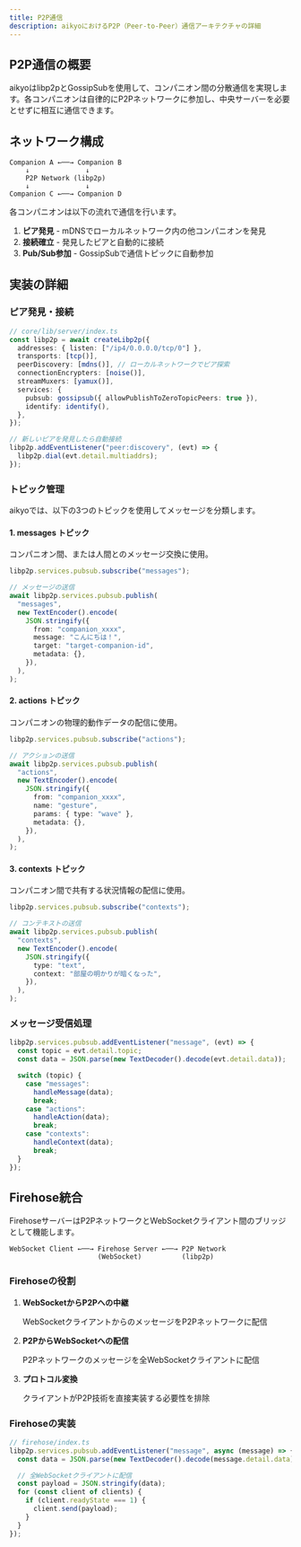 ```yaml
---
title: P2P通信
description: aikyoにおけるP2P（Peer-to-Peer）通信アーキテクチャの詳細
---
```


## P2P通信の概要

aikyoはlibp2pとGossipSubを使用して、コンパニオン間の分散通信を実現します。各コンパニオンは自律的にP2Pネットワークに参加し、中央サーバーを必要とせずに相互に通信できます。

## ネットワーク構成

```
Companion A ←──→ Companion B
    ↓              ↓
    P2P Network (libp2p)
    ↓              ↓
Companion C ←──→ Companion D
```

各コンパニオンは以下の流れで通信を行います。

1. **ピア発見** - mDNSでローカルネットワーク内の他コンパニオンを発見
2. **接続確立** - 発見したピアと自動的に接続
3. **Pub/Sub参加** - GossipSubで通信トピックに自動参加

## 実装の詳細

### ピア発見・接続

```typescript
// core/lib/server/index.ts
const libp2p = await createLibp2p({
  addresses: { listen: ["/ip4/0.0.0.0/tcp/0"] },
  transports: [tcp()],
  peerDiscovery: [mdns()], // ローカルネットワークでピア探索
  connectionEncrypters: [noise()],
  streamMuxers: [yamux()],
  services: {
    pubsub: gossipsub({ allowPublishToZeroTopicPeers: true }),
    identify: identify(),
  },
});

// 新しいピアを発見したら自動接続
libp2p.addEventListener("peer:discovery", (evt) => {
  libp2p.dial(evt.detail.multiaddrs);
});
```

### トピック管理

aikyoでは、以下の3つのトピックを使用してメッセージを分類します。

#### 1. messages トピック

コンパニオン間、または人間とのメッセージ交換に使用。

```typescript
libp2p.services.pubsub.subscribe("messages");

// メッセージの送信
await libp2p.services.pubsub.publish(
  "messages",
  new TextEncoder().encode(
    JSON.stringify({
      from: "companion_xxxx",
      message: "こんにちは！",
      target: "target-companion-id",
      metadata: {},
    }),
  ),
);
```

#### 2. actions トピック

コンパニオンの物理的動作データの配信に使用。

```typescript
libp2p.services.pubsub.subscribe("actions");

// アクションの送信
await libp2p.services.pubsub.publish(
  "actions",
  new TextEncoder().encode(
    JSON.stringify({
      from: "companion_xxxx",
      name: "gesture",
      params: { type: "wave" },
      metadata: {},
    }),
  ),
);
```

#### 3. contexts トピック

コンパニオン間で共有する状況情報の配信に使用。

```typescript
libp2p.services.pubsub.subscribe("contexts");

// コンテキストの送信
await libp2p.services.pubsub.publish(
  "contexts",
  new TextEncoder().encode(
    JSON.stringify({
      type: "text",
      context: "部屋の明かりが暗くなった",
    }),
  ),
);
```

### メッセージ受信処理

```typescript
libp2p.services.pubsub.addEventListener("message", (evt) => {
  const topic = evt.detail.topic;
  const data = JSON.parse(new TextDecoder().decode(evt.detail.data));

  switch (topic) {
    case "messages":
      handleMessage(data);
      break;
    case "actions":
      handleAction(data);
      break;
    case "contexts":
      handleContext(data);
      break;
  }
});
```

## Firehose統合

FirehoseサーバーはP2PネットワークとWebSocketクライアント間のブリッジとして機能します。

```
WebSocket Client ←──→ Firehose Server ←──→ P2P Network
                      (WebSocket)          (libp2p)
```

### Firehoseの役割

1. **WebSocketからP2Pへの中継**

   WebSocketクライアントからのメッセージをP2Pネットワークに配信

2. **P2PからWebSocketへの配信**

   P2Pネットワークのメッセージを全WebSocketクライアントに配信

3. **プロトコル変換**

   クライアントがP2P技術を直接実装する必要性を排除

### Firehoseの実装

```typescript
// firehose/index.ts
libp2p.services.pubsub.addEventListener("message", async (message) => {
  const data = JSON.parse(new TextDecoder().decode(message.detail.data));

  // 全WebSocketクライアントに配信
  const payload = JSON.stringify(data);
  for (const client of clients) {
    if (client.readyState === 1) {
      client.send(payload);
    }
  }
});
```
